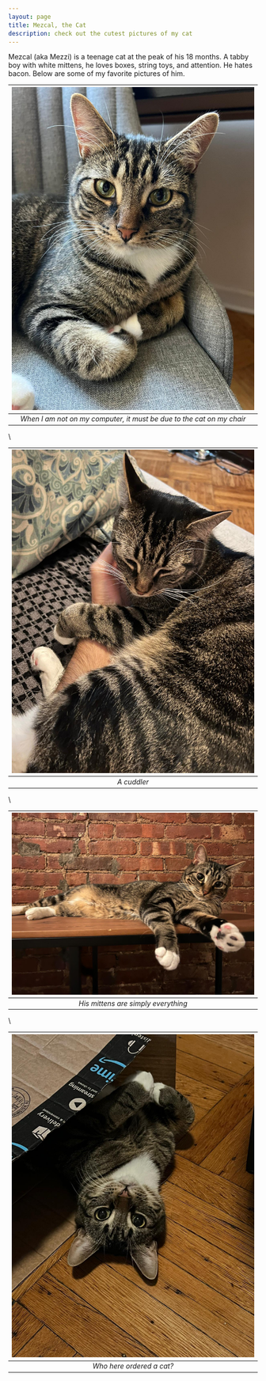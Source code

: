 ```yaml
---
layout: page
title: Mezcal, the Cat
description: check out the cutest pictures of my cat
---
```


Mezcal (aka Mezzi) is a teenage cat at the peak of his 18 months. A tabby boy with white mittens, he loves boxes, string toys, and attention. He hates bacon. Below are some of my favorite pictures of him.

| ![chair](../images/cat/chair.JPG) | 
|:--:| 
| *When I am not on my computer, it must be due to the cat on my chair* |

\\

| ![cuddle](../images/cat/cuddle.JPG) | 
|:--:| 
| *A cuddler* |

\\

| ![mittens](../images/cat/mittens.JPG) | 
|:--:| 
| *His mittens are simply everything* |

\\

| ![box](../images/cat/box2.JPG) | 
|:--:| 
| *Who here ordered a cat?* |
